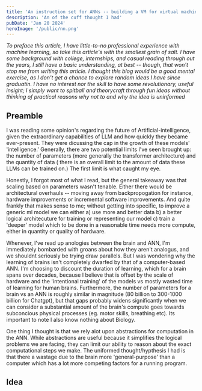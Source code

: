 ```yaml
---
title: 'An instruction set for ANNs -- building a VM for virtual machines'
description: 'An of the cuff thought I had'
pubDate: 'Jan 20 2024'
heroImage: '/public/nn.png'
---
```


<i>To preface this article, I have little-to-no professional experience with machine learning, so take
this article's with the smallest grain of salt. I have some background with college, internships,
and casual reading through out the years, I still have a basic understanding, at best -- though,
that won't stop me from writing this article. I thought this blog would be a good mental exercise,
as I don't get a chance to explore random ideas I have since graduatin.  I have no interest nor the
skill to have some revolutionary, useful insight; I simply want to spitball and theorycraft
through fun ideas without thinking of practical reasons why not to and why the idea is uninformed</i>

## Preamble

I was reading some opinion's regarding the future of Artificial-intelligence, given the
extraordinary capabilities of LLM and how quickly they became ever-present. They were dicussing
the cap in the growth of these models' 'intelligence.' Generally, there are two potential limits I've seen
brought up: the number of parameters (more generally the transformer architecture)  and the quantity of data (
there is an overall limit to the amount of data these LLMs can be trained on.) The first limit is what
caught my eye.

Honestly, I forgot most of what I read, but the general takeaway was that scaling based on parameters wasn't
tenable. Either there would be architectural overhauls -- moving away from backpropogation for instance, hardware
improvements or incremental software improvements. And quite frankly that makes sense to me; without getting into specific,
to improve a generic ml model we can either a) use more and better data b) a better logical architecuture for training or
representing our model c) train a 'deeper' model which to be done in a reasonable time needs more compute, either in quantity
or quality of hardware.

Whenever, I've read up anologies between the brain and ANN, I'm immediately bombarded with groans about how they aren't analogus,
and we shouldnt seriously be trying draw parallels. But I was wondering why the learning of brains isn't completely
dwarfed by that of a computer-based ANN. I'm choosing to discount the duration of learning, which for a brain spans over decades,
because I believe that is offset by the scale of hardware and the 'intentional training' of the models vs mostly wasted time of
learning for human brains. Furthermore, the number of parameters for a brain vs an ANN is roughly similar in magnitude (80 billion to
300-1000 billion for Chatgpt), but that gaps probably widens significantly when we can consider a substantial amount of the brain's
compute goes towards subconcious physical processes (eg. motor skills, breathing etc). Its important to note I also know nothing about
Biology.

One thing I thought is that we rely alot upon abstractions for computation in the ANN. While abstractions are useful because
it simplifies the logical problems we are facing, they can limit our ability to reason about the exact computational steps we make.
The uniformed thought/hypthesis I had is that there a wastage due to the brain more 'general-purpose' than a computer which has a lot
more competing factors for a running program.

## Idea
